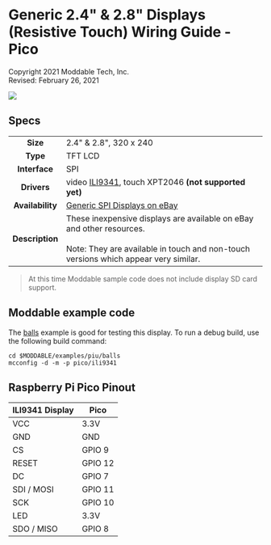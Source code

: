 # Generic 2.4" & 2.8" Displays (Resistive Touch) Wiring Guide - Pico

Copyright 2021 Moddable Tech, Inc.  
Revised: February 26, 2021

![](./images/spi-touch-display.jpg)

## Specs

| | |
| :---: | :--- |
| **Size** | 2.4" & 2.8", 320 x 240
| **Type** | TFT LCD
| **Interface** | SPI
| **Drivers** | video [ILI9341](../../documentation/drivers/ili9341/ili9341.md), touch XPT2046 **(not supported yet)**
| **Availability** | [Generic SPI Displays on eBay](https://www.ebay.com/sch/i.html?_odkw=spi+display+2.4&_osacat=0&_from=R40&_trksid=p2045573.m570.l1313.TR0.TRC0.H0.Xspi+display+2.4+touch.TRS0&_nkw=spi+display+2.4+touch&_sacat=0)
| **Description** | These inexpensive displays are available on eBay and other resources. <BR><BR>Note: They are available in touch and non-touch versions which appear very similar.

> At this time Moddable sample code does not include display SD card support.

## Moddable example code

The [balls](../../examples/piu/balls/) example is good for testing this display.  To run a debug build, use the following build command:

```
cd $MODDABLE/examples/piu/balls
mcconfig -d -m -p pico/ili9341
```

## Raspberry Pi Pico Pinout

| ILI9341 Display | Pico
| --- | --- |
| VCC | 3.3V
| GND | GND
| CS | GPIO 9
| RESET | GPIO 12
| DC | GPIO 7
| SDI / MOSI | GPIO 11
| SCK | GPIO 10
| LED | 3.3V
| SDO / MISO | GPIO 8
<!--
| T_CLK | GPIO 10
| T_CS | GPIO 13
| T_DIn | GPIO 11
| T_DO | GPIO 8
| T_IRQ | GPIO 14
-->